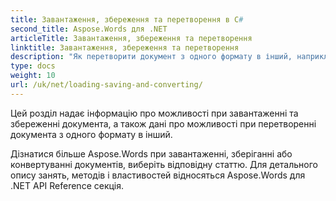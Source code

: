 ```yaml
---
title: Завантаження, збереження та перетворення в C#
second_title: Aspose.Words для .NET
articleTitle: Завантаження, збереження та перетворення
linktitle: Завантаження, збереження та перетворення
description: "Як перетворити документ з одного формату в інший, наприклад Word в PDF або HTML в Markdown, а також як завантажити і зберегти документ за допомогою C#й"
type: docs
weight: 10
url: /uk/net/loading-saving-and-converting/
---
```


Цей розділ надає інформацію про можливості при завантаженні та збереженні документа, а також дані про можливості при перетворенні документа з одного формату в інший.

Дізнатися більше Aspose.Words при завантаженні, зберіганні або конвертуванні документів, виберіть відповідну статтю. Для детального опису занять, методів і властивостей відносяться Aspose.Words для .NET API Reference секція.
